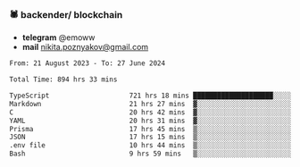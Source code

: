 ### 🕷 backender/ blockchain
- **telegram** @emoww
- **mail** nikita.poznyakov@gmail.com

<!--START_SECTION:waka-->

```txt
From: 21 August 2023 - To: 27 June 2024

Total Time: 894 hrs 33 mins

TypeScript                    721 hrs 18 mins ████████████████████░░░░░   80.61 %
Markdown                      21 hrs 27 mins  ▓░░░░░░░░░░░░░░░░░░░░░░░░   02.40 %
C                             20 hrs 42 mins  ▓░░░░░░░░░░░░░░░░░░░░░░░░   02.31 %
YAML                          20 hrs 31 mins  ▓░░░░░░░░░░░░░░░░░░░░░░░░   02.29 %
Prisma                        17 hrs 45 mins  ▒░░░░░░░░░░░░░░░░░░░░░░░░   01.99 %
JSON                          17 hrs 15 mins  ▒░░░░░░░░░░░░░░░░░░░░░░░░   01.93 %
.env file                     10 hrs 44 mins  ▒░░░░░░░░░░░░░░░░░░░░░░░░   01.20 %
Bash                          9 hrs 59 mins   ▒░░░░░░░░░░░░░░░░░░░░░░░░   01.12 %
```

<!--END_SECTION:waka-->




